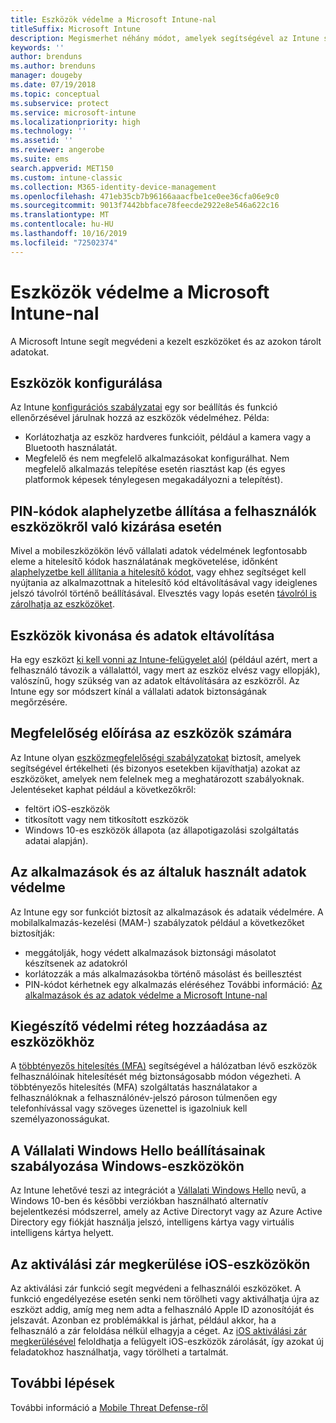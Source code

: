```yaml
---
title: Eszközök védelme a Microsoft Intune-nal
titleSuffix: Microsoft Intune
description: Megismerhet néhány módot, amelyek segítségével az Intune segít megvédeni az eszközét a jogosulatlan hozzáféréstől és más fenyegetésektől.
keywords: ''
author: brenduns
ms.author: brenduns
manager: dougeby
ms.date: 07/19/2018
ms.topic: conceptual
ms.subservice: protect
ms.service: microsoft-intune
ms.localizationpriority: high
ms.technology: ''
ms.assetid: ''
ms.reviewer: angerobe
ms.suite: ems
search.appverid: MET150
ms.custom: intune-classic
ms.collection: M365-identity-device-management
ms.openlocfilehash: 471eb35cb7b96166aaacfbe1ce0ee36cfa06e9c0
ms.sourcegitcommit: 9013f7442bbface78feecde2922e8e546a622c16
ms.translationtype: MT
ms.contentlocale: hu-HU
ms.lasthandoff: 10/16/2019
ms.locfileid: "72502374"
---
```

# <a name="protect-devices-with-microsoft-intune"></a>Eszközök védelme a Microsoft Intune-nal

A Microsoft Intune segít megvédeni a kezelt eszközöket és az azokon tárolt adatokat.

## <a name="device-configuration"></a>Eszközök konfigurálása
Az Intune [konfigurációs szabályzatai](../configuration/device-profiles.md) egy sor beállítás és funkció ellenőrzésével járulnak hozzá az eszközök védelméhez. Példa:

- Korlátozhatja az eszköz hardveres funkcióit, például a kamera vagy a Bluetooth használatát.
- Megfelelő és nem megfelelő alkalmazásokat konfigurálhat. Nem megfelelő alkalmazás telepítése esetén riasztást kap (és egyes platformok képesek ténylegesen megakadályozni a telepítést).

## <a name="reset-passcodes-when-users-are-locked-out-of-their-devices"></a>PIN-kódok alaphelyzetbe állítása a felhasználók eszközökről való kizárása esetén
Mivel a mobileszközökön lévő vállalati adatok védelmének legfontosabb eleme a hitelesítő kódok használatának megkövetelése, időnként [alaphelyzetbe kell állítania a hitelesítő kódot](../remote-actions/device-passcode-reset.md), vagy ehhez segítséget kell nyújtania az alkalmazottnak a hitelesítő kód eltávolításával vagy ideiglenes jelszó távolról történő beállításával. Elvesztés vagy lopás esetén [távolról is zárolhatja az eszközöket](../remote-actions/device-remote-lock.md).

## <a name="retire-devices-and-remove-data"></a>Eszközök kivonása és adatok eltávolítása
Ha egy eszközt [ki kell vonni az Intune-felügyelet alól](../remote-actions/devices-wipe.md) (például azért, mert a felhasználó távozik a vállalattól, vagy mert az eszköz elvész vagy ellopják), valószínű, hogy szükség van az adatok eltávolítására az eszközről. Az Intune egy sor módszert kínál a vállalati adatok biztonságának megőrzésére.

## <a name="require-devices-to-be-compliant"></a>Megfelelőség előírása az eszközök számára
Az Intune olyan [eszközmegfelelőségi szabályzatokat](device-compliance-get-started.md) biztosít, amelyek segítségével értékelheti (és bizonyos esetekben kijavíthatja) azokat az eszközöket, amelyek nem felelnek meg a meghatározott szabályoknak. Jelentéseket kaphat például a következőkről:
- feltört iOS-eszközök
- titkosított vagy nem titkosított eszközök
- Windows 10-es eszközök állapota (az állapotigazolási szolgáltatás adatai alapján).

## <a name="protect-apps-and-the-data-they-use"></a>Az alkalmazások és az általuk használt adatok védelme
Az Intune egy sor funkciót biztosít az alkalmazások és adataik védelmére. A mobilalkalmazás-kezelési (MAM-) szabályzatok például a következőket biztosítják:
- meggátolják, hogy védett alkalmazások biztonsági másolatot készítsenek az adatokról
- korlátozzák a más alkalmazásokba történő másolást és beillesztést
- PIN-kódot kérhetnek egy alkalmazás eléréséhez További információ: [Az alkalmazások és az adatok védelme a Microsoft Intune-nal](../apps/app-protection-policy.md)

## <a name="add-an-additional-layer-of-protection-to-devices"></a>Kiegészítő védelmi réteg hozzáadása az eszközökhöz
A [többtényezős hitelesítés (MFA)](../enrollment/multi-factor-authentication.md) segítségével a hálózatban lévő eszközök felhasználóinak hitelesítését még biztonságosabb módon végezheti.  A többtényezős hitelesítés (MFA) szolgáltatás használatakor a felhasználóknak a felhasználónév-jelszó pároson túlmenően egy telefonhívással vagy szöveges üzenettel is igazolniuk kell személyazonosságukat.

## <a name="control-windows-hello-for-business-settings-on-windows-devices"></a>A Vállalati Windows Hello beállításainak szabályozása Windows-eszközökön
Az Intune lehetővé teszi az integrációt a [Vállalati Windows Hello](windows-hello.md) nevű, a Windows 10-ben és későbbi verziókban használható alternatív bejelentkezési módszerrel, amely az Active Directoryt vagy az Azure Active Directory egy fiókját használja jelszó, intelligens kártya vagy virtuális intelligens kártya helyett.

## <a name="bypass-activation-lock-on-ios-devices"></a>Az aktiválási zár megkerülése iOS-eszközökön
Az aktiválási zár funkció segít megvédeni a felhasználói eszközöket. A funkció engedélyezése esetén senki nem törölheti vagy aktiválhatja újra az eszközt addig, amíg meg nem adta a felhasználó Apple ID azonosítóját és jelszavát. Azonban ez problémákkal is járhat, például akkor, ha a felhasználó a zár feloldása nélkül elhagyja a céget. Az [iOS aktiválási zár megkerülésével](../remote-actions/device-activation-lock-bypass.md) feloldhatja a felügyelt iOS-eszközök zárolását, így azokat új feladatokhoz használhatja, vagy törölheti a tartalmát.

## <a name="next-steps"></a>További lépések

További információ a [Mobile Threat Defense-ről](mobile-threat-defense.md)
